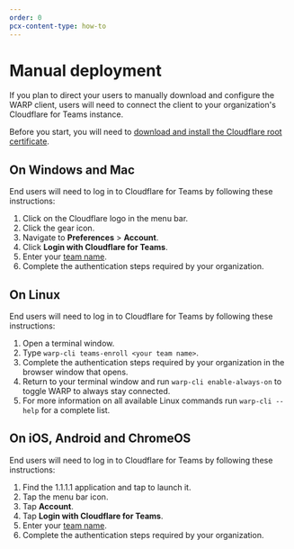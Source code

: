 ```yaml
---
order: 0
pcx-content-type: how-to
---
```


# Manual deployment

If you plan to direct your users to manually download and configure the WARP client, users will need to connect the client to your organization's Cloudflare for Teams instance.

Before you start, you will need to [download and install the Cloudflare root certificate](/connections/connect-devices/warp/install-cloudflare-cert).

## On Windows and Mac

End users will need to log in to Cloudflare for Teams by following these instructions:

1. Click on the Cloudflare logo in the menu bar.
1. Click the gear icon.
1. Navigate to **Preferences** > **Account**.
1. Click **Login with Cloudflare for Teams**.
1. Enter your [team name](/glossary#team-name).
1. Complete the authentication steps required by your organization.

## On Linux

End users will need to log in to Cloudflare for Teams by following these instructions:

1. Open a terminal window.
1. Type `warp-cli teams-enroll <your team name>`.
1. Complete the authentication steps required by your organization in the browser window that opens.
1. Return to your terminal window and run `warp-cli enable-always-on` to toggle WARP to always stay connected.
1. For more information on all available Linux commands run `warp-cli --help` for a complete list.

## On iOS, Android and ChromeOS

End users will need to log in to Cloudflare for Teams by following these instructions:

1. Find the 1.1.1.1 application and tap to launch it.
1. Tap the menu bar icon.
1. Tap **Account**.
1. Tap **Login with Cloudflare for Teams**.
1. Enter your [team name](/glossary#team-name).
1. Complete the authentication steps required by your organization.
